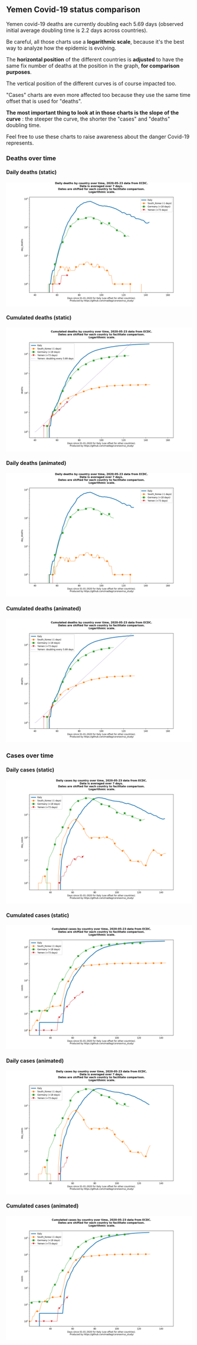## Yemen Covid-19 status comparison 

Yemen covid-19 deaths are currently doubling each 5.69 days (observed initial average doubling time is 2.2 days across countries).



Be careful, all those charts use a **logarithmic scale**, because it's the best way to analyze how the epidemic is evolving.
 
The **horizontal position** of the different countries is **adjusted** to have the same fix number of deaths at the position in the graph, **for comparison purposes**.

The vertical position of the different curves is of course impacted too.

"Cases" charts are even more affected too because they use the same time offset that is used for "deaths".

**The most important thing to look at in those charts is the slope of the curve** : the steeper the curve, the shorter the "cases" and "deaths" doubling time.

Feel free to use these charts to raise awareness about the danger Covid-19 represents. 


 
### Deaths over time
 
#### Daily deaths (static)
![Yemen covid-19 daily deaths static chart](https://raw.githubusercontent.com/madlag/coronavirus_study/master/notebooks/graphs/2020-05-23/countries/Yemen/2020-05-23_Yemen_day_deaths.png "Yemen covid-19 day_deaths static chart")   
 
#### Cumulated deaths (static)
![Yemen covid-19 cumulated deaths static chart](https://raw.githubusercontent.com/madlag/coronavirus_study/master/notebooks/graphs/2020-05-23/countries/Yemen/2020-05-23_Yemen_deaths.png "Yemen covid-19 deaths static chart")   
 
#### Daily deaths (animated)
![Yemen covid-19 daily deaths animated chart](https://raw.githubusercontent.com/madlag/coronavirus_study/master/notebooks/graphs/2020-05-23/countries/Yemen/2020-05-23_Yemen_day_deaths.gif "Yemen covid-19 day_deaths animated chart")   
 
#### Cumulated deaths (animated)
![Yemen covid-19 cumulated deaths animated chart](https://raw.githubusercontent.com/madlag/coronavirus_study/master/notebooks/graphs/2020-05-23/countries/Yemen/2020-05-23_Yemen_deaths.gif "Yemen covid-19 deaths animated chart")   

 
### Cases over time
 
#### Daily cases (static)
![Yemen covid-19 daily cases static chart](https://raw.githubusercontent.com/madlag/coronavirus_study/master/notebooks/graphs/2020-05-23/countries/Yemen/2020-05-23_Yemen_day_cases.png "Yemen covid-19 day_cases static chart")   
 
#### Cumulated cases (static)
![Yemen covid-19 cumulated cases static chart](https://raw.githubusercontent.com/madlag/coronavirus_study/master/notebooks/graphs/2020-05-23/countries/Yemen/2020-05-23_Yemen_cases.png "Yemen covid-19 cases static chart")   
 
#### Daily cases (animated)
![Yemen covid-19 daily cases animated chart](https://raw.githubusercontent.com/madlag/coronavirus_study/master/notebooks/graphs/2020-05-23/countries/Yemen/2020-05-23_Yemen_day_cases.gif "Yemen covid-19 day_cases animated chart")   
 
#### Cumulated cases (animated)
![Yemen covid-19 cumulated cases animated chart](https://raw.githubusercontent.com/madlag/coronavirus_study/master/notebooks/graphs/2020-05-23/countries/Yemen/2020-05-23_Yemen_cases.gif "Yemen covid-19 cases animated chart")   

